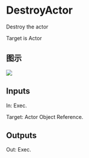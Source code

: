 # DestroyActor

Destroy the actor

Target is Actor

## 图示

![]($-20221218-17342189.png)

## Inputs

In: Exec.

Target: Actor Object Reference.  

## Outputs

Out: Exec.

